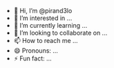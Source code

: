- 👋 Hi, I’m @pirand3lo
- 👀 I’m interested in ...
- 🌱 I’m currently learning ...
- 💞️ I’m looking to collaborate on ...
- 📫 How to reach me ...
- 😄 Pronouns: ...
- ⚡ Fun fact: ...

<!---
pirand3lo/pirand3lo is a ✨ special ✨ repository because its `README.md` (this file) appears on your GitHub profile.
You can click the Preview link to take a look at your changes.
--->
